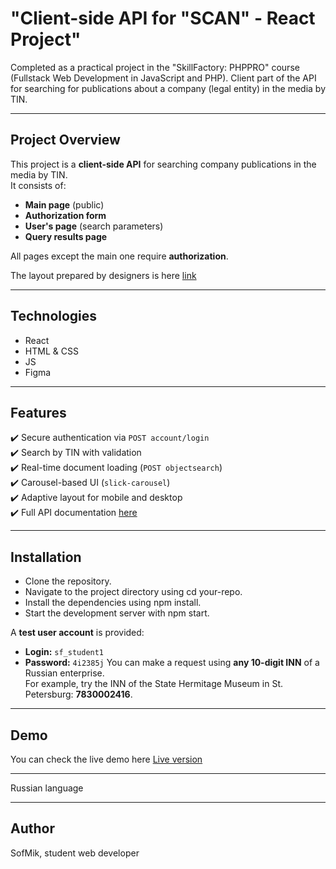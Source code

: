 # "Сlient-side API for "SCAN" - React Project"
Completed as a practical project in the "SkillFactory: PHPPRO" course (Fullstack Web Development in JavaScript and PHP).
Client part of the API for searching for publications about a company (legal entity) in the media by TIN.

---

## Project Overview
This project is a **client-side API** for searching company publications in the media by TIN.  
It consists of:
- **Main page** (public)
- **Authorization form**
- **User's page** (search parameters)
- **Query results page**

All pages except the main one require **authorization**.

The layout prepared by designers is here <a href="https://www.figma.com/design/u3MOjzYnTnirz712GrLbFv/%D0%9C%D0%B0%D0%BA%D0%B5%D1%82-%D0%A1%D0%9A%D0%90%D0%9D?node-id=0-1&p=f" target="_blank">link</a>

---

## Technologies

* React
* HTML & CSS
* JS
* Figma

---

## Features

✔️ Secure authentication via `POST account/login`  
✔️ Search by TIN with validation  
✔️ Real-time document loading (`POST objectsearch`)  
✔️ Carousel-based UI (`slick-carousel`)  
✔️ Adaptive layout for mobile and desktop  
✔️ Full API documentation <a href="https://gateway.scan-interfax.ru/swagger/index.html#/" target="_blank">here</a>

---

## Installation

* Clone the repository.
* Navigate to the project directory using cd your-repo.
* Install the dependencies using npm install.
* Start the development server with npm start.

A **test user account** is provided:  
- **Login:** `sf_student1`  
- **Password:** `4i2385j` 
You can make a request using **any 10-digit INN** of a Russian enterprise.  
For example, try the INN of the State Hermitage Museum in St. Petersburg: **7830002416**.

---

## Demo

You can check the live demo here <a href="https://sofmik.github.io/ScanAppReact/" target="_blank">Live version</a>

---

Russian language

---

## Author
SofMik, student web developer
